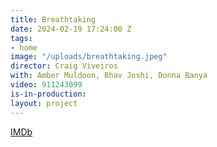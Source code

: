 ```yaml
---
title: Breathtaking
date: 2024-02-19 17:24:00 Z
tags:
- home
image: "/uploads/breathtaking.jpeg"
director: Craig Viveiros
with: Amber Muldoon, Bhav Joshi, Donna Banya
video: 911243099
is-in-production: 
layout: project
---
```


[IMDb](https://www.imdb.com/title/tt28509857/?ref_=nv_sr_srsg_0_tt_8_nm_0_q_breathta)